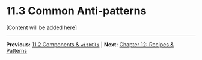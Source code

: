 # 11.3 Common Anti-patterns

[Content will be added here]

---

**Previous:** [11.2 Components & `withCls`](./11.2-components-withcls.md) | **Next:** [Chapter 12: Recipes & Patterns](../12-recipes-patterns/index.md)
